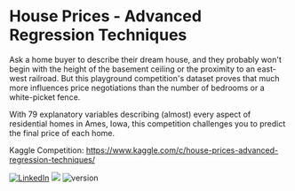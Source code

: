 # House Prices - Advanced Regression Techniques

Ask a home buyer to describe their dream house, and they probably won't begin with the height of the basement ceiling or the proximity to an east-west railroad. But this playground competition's dataset proves that much more influences price negotiations than the number of bedrooms or a white-picket fence.

With 79 explanatory variables describing (almost) every aspect of residential homes in Ames, Iowa, this competition challenges you to predict the final price of each home.

Kaggle Competition: https://www.kaggle.com/c/house-prices-advanced-regression-techniques/




[![LinkedIn][linkedin-shield]][linkedin-url]
<img src="https://img.shields.io/badge/language-python-4AAB26">
![version](https://img.shields.io/badge/version-3.7-blue)


<!-- MARKDOWN LINKS & IMAGES -->
<!-- https://www.markdownguide.org/basic-syntax/#reference-style-links -->
[linkedin-shield]: https://img.shields.io/badge/-LinkedIn-black.svg?style=flat-square&logo=linkedin&colorB=555
[linkedin-url]: https://linkedin.com/in/caumente
